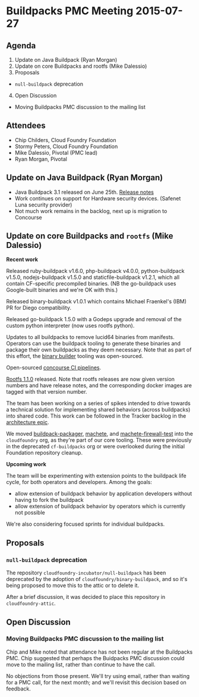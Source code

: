# Buildpacks PMC Meeting 2015-07-27

## Agenda

1. Update on Java Buildpack (Ryan Morgan)
2. Update on core Buildpacks and rootfs (Mike Dalessio)
3. Proposals
  * `null-buildpack` deprecation
4. Open Discussion
  * Moving Buildpacks PMC discussion to the mailing list

## Attendees

* Chip Childers, Cloud Foundry Foundation
* Stormy Peters, Cloud Foundry Foundation
* Mike Dalessio, Pivotal (PMC lead)
* Ryan Morgan, Pivotal


## Update on Java Buildpack (Ryan Morgan)

* Java Buildpack 3.1 released on June 25th.  [Release notes](https://github.com/cloudfoundry/java-buildpack/releases/tag/v3.1)
* Work continues on support for Hardware security devices. (Safenet Luna security provider)
* Not much work remains in the backlog, next up is migration to Concourse


## Update on core Buildpacks and `rootfs` (Mike Dalessio)

__Recent work__

Released ruby-buildpack v1.6.0, php-buildpack v4.0.0, python-buildpack v1.5.0, nodejs-buildpack v1.5.0 and staticfile-buildpack v1.2.1, which all contain CF-specific precompiled binaries. (NB the go-buildpack uses Google-built binaries and we're OK with this.)

Released binary-buildpack v1.0.1 which contains Michael Fraenkel's (IBM) PR for Diego compatibility.

Released go-buildpack 1.5.0 with a Godeps upgrade and removal of the custom python interpreter (now uses rootfs python).

Updates to all buildpacks to remove lucid64 binaries from manifests. Operators can use the buildpack tooling to generate these binaries and package their own buildpacks as they deem necessary. Note that as part of this effort, the [binary builder][] tooling was open-sourced.

Open-sourced [concourse CI pipelines][].

[Rootfs 1.1.0][] released. Note that rootfs releases are now given version numbers and have release notes, and the corresponding docker images are tagged with that version number.

The team has been working on a series of spikes intended to drive towards a technical solution for implementing shared behaviors (across buildpacks) into shared code. This work can be followed in the Tracker backlog in the [architecture epic][].

We moved [buildpack-packager][], [machete][], and [machete-firewall-test][] into the `cloudfoundry` org, as they're part of our core tooling. These were previously in the deprecated `cf-buildpacks` org or were overlooked during the initial Foundation repository cleanup.


  [binary builder]: https://github.com/cloudfoundry/binary-builder
  [concourse CI pipelines]: https://github.com/cloudfoundry/buildpacks-ci
  [Rootfs 1.1.0]: https://github.com/cloudfoundry/stacks/releases/tag/1.1.0
  [architecture epic]: https://www.pivotaltracker.com/epic/show/1898760
  [buildpack-packager]: https://github.com/cloudfoundry/buildpack-packager
  [machete]: https://github.com/cloudfoundry/machete
  [machete-firewall-test]: https://github.com/cloudfoundry/machete-firewall-test


__Upcoming work__

The team will be experimenting with extension points to the buildpack life cycle, for both operators and developers. Among the goals:

* allow extension of buildpack behavior by application developers without having to fork the buildpack
* allow extension of buildpack behavior by operators which is currently not possible

We're also considering focused sprints for individual buildpacks.


## Proposals

### `null-buildpack` deprecation

The repository `cloudfoundry-incubator/null-buildpack` has been deprecated by the adoption of `cloudfoundry/binary-buildpack`, and so it's being proposed to move this to the attic or to delete it.

After a brief discussion, it was decided to place this repository in `cloudfoundry-attic`.


## Open Discussion

### Moving Buildpacks PMC discussion to the mailing list

Chip and Mike noted that attendance has not been regular at the Buildpacks PMC. Chip suggested that perhaps the Buidpacks PMC discussion could move to the mailing list, rather than continue to have the call.

No objections from those present. We'll try using email, rather than waiting for a PMC call, for the next month; and we'll revisit this decision based on feedback.
